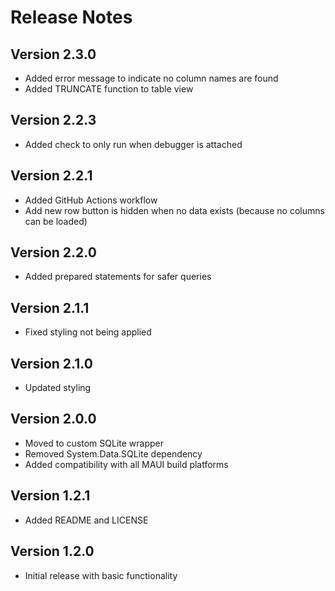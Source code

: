 # Release Notes

## Version 2.3.0

- Added error message to indicate no column names are found
- Added TRUNCATE function to table view

## Version 2.2.3

- Added check to only run when debugger is attached

## Version 2.2.1

- Added GitHub Actions workflow
- Add new row button is hidden when no data exists (because no columns can be loaded)

## Version 2.2.0

- Added prepared statements for safer queries

## Version 2.1.1

- Fixed styling not being applied

## Version 2.1.0

- Updated styling

## Version 2.0.0

- Moved to custom SQLite wrapper
- Removed System.Data.SQLite dependency
- Added compatibility with all MAUI build platforms

## Version 1.2.1

- Added README and LICENSE

## Version 1.2.0

- Initial release with basic functionality
